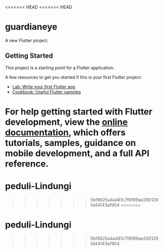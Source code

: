 <<<<<<< HEAD
<<<<<<< HEAD
# guardianeye

A new Flutter project.

## Getting Started

This project is a starting point for a Flutter application.

A few resources to get you started if this is your first Flutter project:

- [Lab: Write your first Flutter app](https://docs.flutter.dev/get-started/codelab)
- [Cookbook: Useful Flutter samples](https://docs.flutter.dev/cookbook)

For help getting started with Flutter development, view the
[online documentation](https://docs.flutter.dev/), which offers tutorials,
samples, guidance on mobile development, and a full API reference.
=======
# peduli-Lindungi
>>>>>>> 5bf6625a4a481c7f6f89ae2601291d44143ef904
=======
# peduli-Lindungi
>>>>>>> 5bf6625a4a481c7f6f89ae2601291d44143ef904

